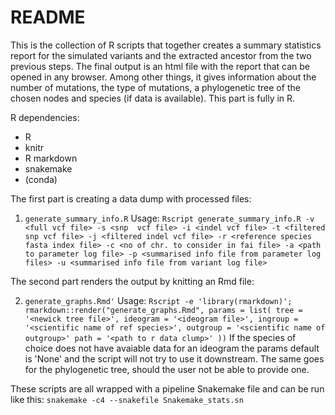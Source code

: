 # README
This is the collection of R scripts that together creates a summary statistics report for the simulated variants and the extracted ancestor from the two previous steps. The final output is an html file with the report that can be opened in any browser. Among other things, it gives information about the number of mutations, the type of mutations, a phylogenetic tree of the chosen nodes and species (if data is available).
This part is fully in R.

R dependencies:
- R
- knitr
- R markdown
- snakemake
- (conda)

The first part is creating a data dump with processed files:
1. `generate_summary_info.R`
  Usage:
  `Rscript generate_summary_info.R -v <full vcf file> -s <snp  vcf file> -i <indel vcf file> -t <filtered snp vcf file> -j <filtered indel vcf file> -r <reference species fasta index file> -c <no of chr. to consider in fai file> -a <path to parameter log file> -p <summarised info file from parameter log files> -u <summarised info file from variant log file>`

The second part renders the output by knitting an Rmd file:

2. `generate_graphs.Rmd'`
  Usage:
  `Rscript -e 'library(rmarkdown)'; rmarkdown::render("generate_graphs.Rmd",
        params = list(
         tree = '<newick tree file>',
         ideogram = '<ideogram file>',
         ingroup = '<scientific name of ref species>',
         outgroup = '<scientific name of outgroup>'
         path = '<path to r data clump>'
         ))`
  If the species of choice does not have avaiable data for an ideogram the params default is 'None' and the script will not try to use it downstream. The same goes for the phylogenetic tree, should the user not be able to provide one.

These scripts are all wrapped with a pipeline Snakemake file and can be run like this:
  `snakemake -c4 --snakefile Snakemake_stats.sn`
